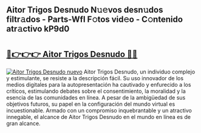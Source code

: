 ## Aitor Trigos Desnudo N𝚞𝚎vos desn𝚞dos filtr𝚊dos - Parts-WfI F𝚘tos vid𝚎o - C𝚘ntenido atr𝚊ctivo kP9d0

# <h2><a href="http://mb92v4.tromn.icu/?c=Aitor+Trigos+Desnudo">🔗👉👉👉 Aitor Trigos Desnudo 🔗🔗</a></h2>

[![Aitor Trigos Desnudo nuevo](https://i.imgur.com/pEAQMta.gif)](http://mb92v4.tromn.icu/?c=Aitor+Trigos+Desnudo)
Aitor Trigos Desnudo, un individuo complejo y estimulante, se resiste a la descripción fácil. Su uso innovador de los medios digitales para la autopresentación ha cautivado y enfurecido a los críticos, estimulando debates sobre el consentimiento, la moralidad y la esencia de las comunidades en línea. A pesar de la ambigüedad de sus objetivos futuros, su papel en la configuración del mundo virtual es incuestionable. Armado con un compromiso inquebrantable y un atractivo innegable, el alcance de Aitor Trigos Desnudo en el mundo en línea es de gran alcance.
